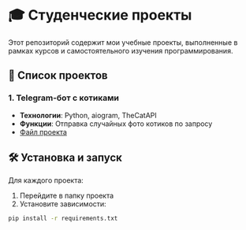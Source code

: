 # 🎓 Студенческие проекты

Этот репозиторий содержит мои учебные проекты, выполненные в рамках курсов и самостоятельного изучения программирования.

## 📂 Список проектов

### 1. Telegram-бот с котиками
- **Технологии**: Python, aiogram, TheCatAPI
- **Функции**: Отправка случайных фото котиков по запросу
- [Файл проекта](/CATBOT)

## 🛠 Установка и запуск

Для каждого проекта:
1. Перейдите в папку проекта
2. Установите зависимости:
```bash
pip install -r requirements.txt
